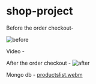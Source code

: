 # shop-project

Before the order checkout-

![before](https://user-images.githubusercontent.com/94534918/207295233-5bc49aec-9c3e-4f6f-ad24-42aef4cdf7d3.png)

Video - 


After the order checkout -
![after](https://user-images.githubusercontent.com/94534918/207295318-876b4a19-5b03-4f73-88f3-fb871beb7459.png)


Mongo db -
[productslist.webm](https://user-images.githubusercontent.com/94534918/207295351-b6ec90f2-058e-4cd5-9f83-01a5228f639a.webm)
